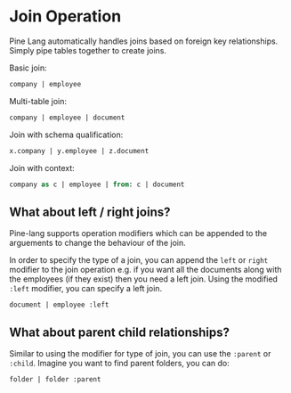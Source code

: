 # Join Operation

Pine Lang automatically handles joins based on foreign key relationships.
Simply pipe tables together to create joins.

Basic join:

```sql
company | employee
```

Multi-table join:

```sql
company | employee | document
```

Join with schema qualification:

```sql
x.company | y.employee | z.document
```

Join with context:

```sql
company as c | employee | from: c | document
```

## What about left / right joins?

Pine-lang supports operation modifiers which can be appended to the arguements to change the behaviour of the join.

In order to specify the type of a join, you can append the `left` or `right` modifier to the join operation e.g. if you want all the documents along with the employees (if they exist) then you need a left join. Using the modified `:left` modifier, you can specify a left join.

```pine
document | employee :left
```

## What about parent child relationships?

Similar to using the modifier for type of join, you can use the `:parent` or `:child`. Imagine you want to find parent folders, you can do:

```pine
folder | folder :parent
```